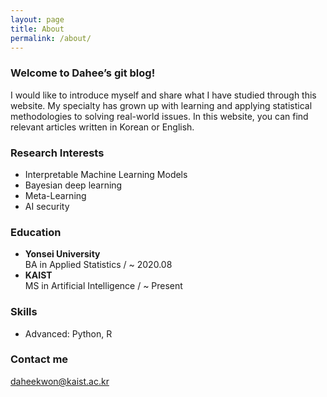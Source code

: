 ```yaml
---
layout: page
title: About
permalink: /about/
---
```


### Welcome to Dahee’s git blog!

I would like to introduce myself and share what I have studied through this website.
My specialty has grown up with learning and applying statistical methodologies to solving real-world issues. In this website, you can find relevant articles written in Korean or English.  


### Research Interests

+ Interpretable Machine Learning Models  
+ Bayesian deep learning  
+ Meta-Learning  
+ AI security  


### Education
+ **Yonsei University**  
  BA in Applied Statistics / ~ 2020.08
+ **KAIST**  
  MS in Artificial Intelligence / ~ Present


### Skills
+ Advanced: Python, R


### Contact me

[daheekwon@kaist.ac.kr](mailto:daheekwon@kaist.ac.kr)
